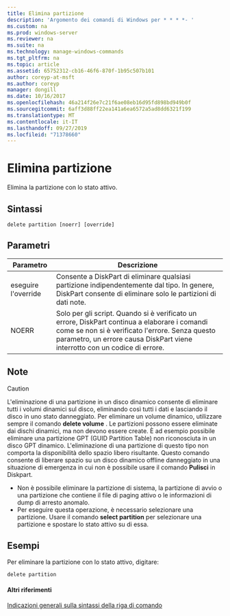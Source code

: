 ```yaml
---
title: Elimina partizione
description: 'Argomento dei comandi di Windows per * * * *- '
ms.custom: na
ms.prod: windows-server
ms.reviewer: na
ms.suite: na
ms.technology: manage-windows-commands
ms.tgt_pltfrm: na
ms.topic: article
ms.assetid: 65752312-cb16-46f6-870f-1b95c507b101
author: coreyp-at-msft
ms.author: coreyp
manager: dongill
ms.date: 10/16/2017
ms.openlocfilehash: 46a214f26e7c21f6ae08eb16d95fd898bd949b0f
ms.sourcegitcommit: 6aff3d88ff22ea141a6ea6572a5ad8dd6321f199
ms.translationtype: MT
ms.contentlocale: it-IT
ms.lasthandoff: 09/27/2019
ms.locfileid: "71378660"
---
```

# <a name="delete-partition"></a>Elimina partizione



Elimina la partizione con lo stato attivo.

## <a name="syntax"></a>Sintassi

```
delete partition [noerr] [override]
```

## <a name="parameters"></a>Parametri

|Parametro|Descrizione|
|---------|-----------|
|eseguire l'override|Consente a DiskPart di eliminare qualsiasi partizione indipendentemente dal tipo. In genere, DiskPart consente di eliminare solo le partizioni di dati note.|
|NOERR|Solo per gli script. Quando si è verificato un errore, DiskPart continua a elaborare i comandi come se non si è verificato l'errore. Senza questo parametro, un errore causa DiskPart viene interrotto con un codice di errore.|

## <a name="remarks"></a>Note

> [!CAUTION]
> L'eliminazione di una partizione in un disco dinamico consente di eliminare tutti i volumi dinamici sul disco, eliminando così tutti i dati e lasciando il disco in uno stato danneggiato. Per eliminare un volume dinamico, utilizzare sempre il comando **delete volume** . Le partizioni possono essere eliminate dai dischi dinamici, ma non devono essere create. È ad esempio possibile eliminare una partizione GPT (GUID Partition Table) non riconosciuta in un disco GPT dinamico. L'eliminazione di una partizione di questo tipo non comporta la disponibilità dello spazio libero risultante. Questo comando consente di liberare spazio su un disco dinamico offline danneggiato in una situazione di emergenza in cui non è possibile usare il comando **Pulisci** in Diskpart.
> -   Non è possibile eliminare la partizione di sistema, la partizione di avvio o una partizione che contiene il file di paging attivo o le informazioni di dump di arresto anomalo.
> -   Per eseguire questa operazione, è necessario selezionare una partizione. Usare il comando **select partition** per selezionare una partizione e spostare lo stato attivo su di essa.

## <a name="BKMK_examples"></a>Esempi

Per eliminare la partizione con lo stato attivo, digitare:
```
delete partition
```

#### <a name="additional-references"></a>Altri riferimenti

[Indicazioni generali sulla sintassi della riga di comando](command-line-syntax-key.md)

